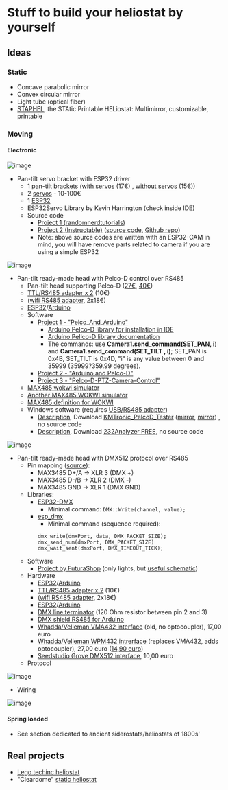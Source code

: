 # Stuff to build your heliostat by yourself

## Ideas

### Static
- Concave parabolic mirror
- Convex circular mirror
- Light tube (optical fiber)
- [STAPHEL](https://jumpjack.github.io/heliostat/building/STAPHEL-heliostat.html), the STAtic Printable HELiostat: Multimirror, customizable, printable

### Moving

#### Electronic

![image](https://github.com/user-attachments/assets/22fdba81-07a7-4938-a70a-186c4d14c76e)

- Pan-tilt servo bracket with ESP32 driver
    - 1 pan-tilt brackets ([with servos](https://www.amazon.it/SDENSHI-Pan-Tilt-Plastica-Assemblato-Servo/dp/B08CHJQVZB) (17€) , [without servos](https://www.amazon.it/elechawk-Staffa-Montaggio-Inclinazione-panoramica/dp/B07PQ12TXS) (15€))
    - 2 [servos](https://www.amazon.it/s?k=servo&__mk_it_IT=%C3%85M%C3%85%C5%BD%C3%95%C3%91&crid=FXL0JD3NAMXC&sprefix=servo%2Caps%2C100&ref=nb_sb_noss_1) - 10-100€
    - 1 [ESP32](https://amzn.to/38aEtli)
    - ESP32Servo Library by Kevin Harrington (check inside IDE)
    - Source code
        -  [Project 1 (randomnerdtutorials)](https://randomnerdtutorials.com/esp32-cam-pan-and-tilt-2-axis/)
        -  [Project 2 (Instructable)](https://www.instructables.com/DIY-Pan-Tilt-Control-Using-Servos-for-ESP32-Cam-Wi/) ([source code](https://github.com/un0038998/PanTiltCamera/blob/main/Pan_Tilt_Camera/Pan_Tilt_Camera.ino), [Github repo](https://github.com/un0038998/PanTiltCamera))
        -  Note: above source codes are written with an ESP32-CAM in mind, you will have remove parts related to camera if you are using a simple ESP32

![image](https://github.com/user-attachments/assets/820d49d3-403d-43ff-8f56-a2cc4ddb9cfc)

- Pan-tilt ready-made head with Pelco-D control over RS485 
    - Pan-tilt head supporting Pelco-D ([27€](https://www.amazon.it/gp/product/B07G8WK3HS), [40€](https://www.amazon.it/VBESTLIFE-Installazione-Supporto-Telecamera-Controllo/dp/B07NPGG5Z4))
    - [TTL/RS485 adapter x 2](https://www.amazon.it/gp/product/B07KFKSS1X) (10€)
    - ([wifi RS485 adapter](https://www.amazon.it/Bsowte-Multifunzionale-Seriale-Ricetrasmettitore-Fotocamera/dp/B0CD6SPH46), 2x18€)
    - [ESP32](https://amzn.to/38aEtli)/[Arduino](https://www.hackster.io/arduino/products/arduino-nano-r3?ref=project-4fed3c)
    - Software
        -   [Project 1 - "Pelco_And_Arduino"](https://github.com/Pixelbo/Pelco_And_Arduino/)
            - [Arduino Pelco-D library for installation in IDE](https://www.arduino.cc/reference/en/libraries/pelco_and_arduino/)
            - [Arduino Pellco-D library documentation](https://hackaday.io/project/183986-controlling-a-cctv-camera-with-arduino/log/203267-understanding-how-it-works#discussion-list)
            - The commands: use  **Camera1.send_command(SET_PAN, i**) and **Camera1.send_command(SET_TILT , i)**; SET_PAN is 0x4B, SET_TILT is 0x4D, "i" is any value between 0 and 35999  (35999?359.99 degrees).
        -  [Project 2 - "Arduino and Pelco-D"](https://github.com/cakoch10/Arduino-and-PelcoD/blob/master/M1_D_controller.ino)
        -  [Project 3 - "Pelco-D-PTZ-Camera-Control"](https://github.com/eziosoft/Pelco-D-PTZ-Camera-Control)
    - [MAX485 wokwi simulator](https://wokwi.com/projects/388502574445130753)
    - [Another MAX485 WOKWI simulator](https://wokwi.com/projects/377014769065300993)
    - [MAX485 definition for WOKWI](https://github.com/iconnor/max485-chip)
    - Windows software (requires [USB/RS485 adapter](https://www.amazon.it/Waveshare-USB-RS485-Converter-Lightningproof/dp/B0B87YJLJQ/))
        - [Description](https://learn.linksprite.com/project/bracket/),  Download [KMTronic_PelcoD_Tester](https://deepcam123.s3.amazonaws.com/KMTronic_PelcoD_Tester/KMTronic_PelcoD_Tester.zip) ([mirror](http://www.info.kmtronic.com/software/PTZ/KMTronic_PelcoD_Tester.zip), [mirror](https://github.com/jumpjack/heliostat/blob/main/building/KMTronic_PelcoD_Tester.zip)) , no source code
        - [Description](https://www.commfront.com/pages/pelco-d-protocol-tutorial#4), Download [232Analyzer FREE](https://cdn.shopify.com/s/files/1/1014/5789/files/232Analyzer.zip), no source code

![image](https://github.com/user-attachments/assets/ad9c3724-2f6d-44a7-b140-c3cd21213f3f)

- Pan-tilt ready-made head with DMX512 protocol over RS485
  - Pin mapping ([source](https://github.com/andyboeh/esphome-dmx512)):
    - MAX3485 D+/A  ->   XLR 3 (DMX +)
    - MAX3485 D-/B  ->   XLR 2 (DMX -)
    - MAX3485 GND   ->   XLR 1 (DMX GND)
  - Libraries:
    - [ESP32-DMX](https://github.com/luksal/ESP32-DMX)
      - Minimal command: `DMX::Write(channel, value);`
    - [esp_dmx](https://github.com/someweisguy/esp_dmx)
      - Minimal command (sequence required):
      ```
      dmx_write(dmxPort, data, DMX_PACKET_SIZE);
      dmx_send_num(dmxPort, DMX_PACKET_SIZE)
      dmx_wait_sent(dmxPort, DMX_TIMEOUT_TICK);
      ```
   - Software
      - [Project by FuturaShop](https://futuranet.it/progetti/2024/12/18/illuminazione-professionale-con-esp32-scopri-la-libreria-dmxasled-per-il-dmx/?srsltid=AfmBOorHAWwXGdnw358sgcN0aDeOVxNtbyF-d6kQlY0b4kQ75svhw_Yq) (only lights, but [useful schematic](https://futuranet.it/wp-content/uploads/2024/12/Schema.png))
   - Hardware
     - [ESP32](https://amzn.to/38aEtli)/[Arduino](https://www.hackster.io/arduino/products/arduino-nano-r3?ref=project-4fed3c)
     - [TTL/RS485 adapter x 2](https://www.amazon.it/gp/product/B07KFKSS1X) (10€)
     - ([wifi RS485 adapter](https://www.amazon.it/Bsowte-Multifunzionale-Seriale-Ricetrasmettitore-Fotocamera/dp/B0CD6SPH46), 2x18€)
     - [ESP32](https://amzn.to/38aEtli)/[Arduino](https://www.hackster.io/arduino/products/arduino-nano-r3?ref=project-4fed3c)
     - [DMX line terminator](https://www.amazon.it/Adam-Hall-DMXT-Connettore-terminator/dp/B00A7W4K3Y) (120 Ohm resistor between pin 2 and 3)
     - [DMX shield RS485 for Arduino](https://www.amazon.it/CQRobot-Network-Management-Extended-Functions/dp/B01DUHZAT0/)
     - [Whadda/Velleman VMA432 interface](https://www.velleman.eu/products/view/dmx512-module-vma432/?id=439222&lang=en) (old, no optocoupler), 17,00 euro
     - [Whadda/Velleman WPM432 intrerface](https://www.amazon.it/Whadda-Modulo-DMX512-WPM432/dp/B09L4SNRYK) (replaces VMA432, adds optocoupler), 27,00 euro  ([14,90 euro](https://www.velleman.eu/products/view/dmx512-module-wpm432/?id=460570&lang=en))
     - [Seedstudio Grove DMX512 interface](https://www.reichelt.com/it/it/shop/prodotto/arduino_-_grove_dmx512-191179?PROVID=2814&gad_source=1&gclid=Cj0KCQjwh_i_BhCzARIsANimeoGJvrNmybku25aTeVXd-lkDLyZVjTqX3aHlROX6igAxk_94NJhBsRgaAvXKEALw_wcB), 10,00 euro
  -  Protocol
 
![image](https://github.com/user-attachments/assets/f61325f1-cfb5-44a5-a4cb-7eb6ea8abdc8)
  - Wiring

![image](https://github.com/user-attachments/assets/8f847088-1b51-492a-a2ab-424520586063)



      
      
#### Spring loaded
- See section dedicated to ancient siderostats/heliostats of 1800s'

## Real projects
- [Lego techinc heliostat](https://github.com/diabad/EV3-Solar-Station/tree/master)
- "Cleardome" [static heliostat](http://cleardomesolar.com/solareflexpanels.html)
